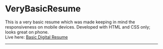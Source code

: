 # VeryBasicResume
This is a very basic resume which was made keeping in mind the responsiveness on mobile devices. Developed with HTML and CSS only; looks great on phone. <br/>
Live here: [Basic Digital Resume](https://bit.ly/myvbr)
___

